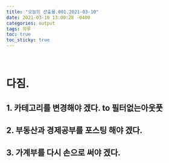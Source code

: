 ```yaml
---
title: "오늘의 산출물.001.2021-03-10"
date: 2021-03-10 13:00:28 -0400
categories: output
tags: 하루
toc: true  
toc_sticky: true 
---
```

﻿
# 다짐.

## 1. 카테고리를 변경해야 겠다. to 필터없는아웃풋

## 2. 부동산과 경제공부를 포스팅 해야 겠다.

## 3. 가계부를 다시 손으로 써야 겠다.

﻿
